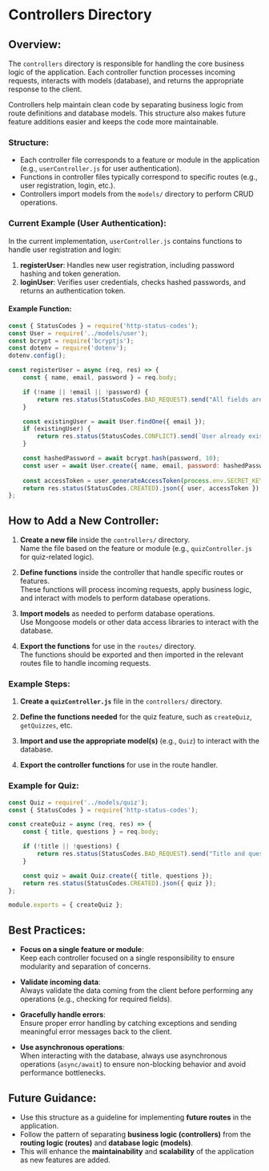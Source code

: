 # Controllers Directory

## Overview:
The `controllers` directory is responsible for handling the core business logic of the application. Each controller function processes incoming requests, interacts with models (database), and returns the appropriate response to the client.

Controllers help maintain clean code by separating business logic from route definitions and database models. This structure also makes future feature additions easier and keeps the code more maintainable.

### Structure:
- Each controller file corresponds to a feature or module in the application (e.g., `userController.js` for user authentication).
- Functions in controller files typically correspond to specific routes (e.g., user registration, login, etc.).
- Controllers import models from the `models/` directory to perform CRUD operations.

### Current Example (User Authentication):
In the current implementation, `userController.js` contains functions to handle user registration and login:
1. **registerUser**: Handles new user registration, including password hashing and token generation.
2. **loginUser**: Verifies user credentials, checks hashed passwords, and returns an authentication token.

#### Example Function:
```js
const { StatusCodes } = require('http-status-codes');
const User = require('../models/user');
const bcrypt = require('bcryptjs');
const dotenv = require('dotenv');
dotenv.config();

const registerUser = async (req, res) => {
    const { name, email, password } = req.body;

    if (!name || !email || !password) {
        return res.status(StatusCodes.BAD_REQUEST).send("All fields are required");
    }

    const existingUser = await User.findOne({ email });
    if (existingUser) {
        return res.status(StatusCodes.CONFLICT).send(`User already exists`);
    }

    const hashedPassword = await bcrypt.hash(password, 10);
    const user = await User.create({ name, email, password: hashedPassword });
    
    const accessToken = user.generateAccessToken(process.env.SECRET_KEY);
    return res.status(StatusCodes.CREATED).json({ user, accessToken });
};
```

## How to Add a New Controller:

1. **Create a new file** inside the `controllers/` directory.  
   Name the file based on the feature or module (e.g., `quizController.js` for quiz-related logic).

2. **Define functions** inside the controller that handle specific routes or features.  
   These functions will process incoming requests, apply business logic, and interact with models to perform database operations.

3. **Import models** as needed to perform database operations.  
   Use Mongoose models or other data access libraries to interact with the database.

4. **Export the functions** for use in the `routes/` directory.  
   The functions should be exported and then imported in the relevant routes file to handle incoming requests.

### Example Steps:

1. **Create a `quizController.js`** file in the `controllers/` directory.

2. **Define the functions needed** for the quiz feature, such as `createQuiz`, `getQuizzes`, etc.

3. **Import and use the appropriate model(s)** (e.g., `Quiz`) to interact with the database.

4. **Export the controller functions** for use in the route handler.

### Example for Quiz:
```js
const Quiz = require('../models/quiz');
const { StatusCodes } = require('http-status-codes');

const createQuiz = async (req, res) => {
    const { title, questions } = req.body;

    if (!title || !questions) {
        return res.status(StatusCodes.BAD_REQUEST).send("Title and questions are required");
    }

    const quiz = await Quiz.create({ title, questions });
    return res.status(StatusCodes.CREATED).json({ quiz });
};

module.exports = { createQuiz };
```

## Best Practices:

- **Focus on a single feature or module**:  
  Keep each controller focused on a single responsibility to ensure modularity and separation of concerns.

- **Validate incoming data**:  
  Always validate the data coming from the client before performing any operations (e.g., checking for required fields).

- **Gracefully handle errors**:  
  Ensure proper error handling by catching exceptions and sending meaningful error messages back to the client.

- **Use asynchronous operations**:  
  When interacting with the database, always use asynchronous operations (`async/await`) to ensure non-blocking behavior and avoid performance bottlenecks.


## Future Guidance:

- Use this structure as a guideline for implementing **future routes** in the application.
- Follow the pattern of separating **business logic (controllers)** from the **routing logic (routes)** and **database logic (models)**.
- This will enhance the **maintainability** and **scalability** of the application as new features are added.
